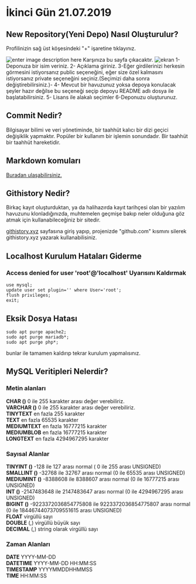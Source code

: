 # İkinci Gün 21.07.2019

## New Repository(Yeni Depo) Nasıl Oluşturulur?
Profilinizin sağ üst köşesindeki "+" işaretine tıklayınız.

![enter image description here](file:///home/zeynep/Masa%C3%BCst%C3%BC/ekran1.png)
Karşınıza bu sayfa çıkacaktır.
![ekran](https://i.hizliresim.com/6Dmzm7.png)
1- Deponuza bir isim veriniz.
2- Açıklama giriniz.
3-Eğer girdilerinizi herkesin görmesini istiyorsanız public seçeneğini, eğer size özel kalmasını istiyorsanız private seçeneğini seçiniz.(Seçimizi daha sonra değiştirebilirsiniz.)- 4- Mevcut bir havuzunuz yoksa depoya konulacak şeyler hazır değilse bu seçeneği seçip depoyu README adlı dosya ile başlatabilirsiniz.
5- Lisans ile alakalı seçimler
6-Deponuzu oluşturunuz.
## Commit Nedir?
Bilgisayar bilimi ve veri yönetiminde, bir taahhüt kalıcı bir dizi geçici değişiklik yapmaktır. Popüler bir kullanım bir işlemin sonundadır. Bir taahhüt bir taahhüt hareketidir.
## Markdown komuları
[Buradan ulaşabilirsiniz.](http://alikatircio.com/markdown-editor/)
## Githistory Nedir?
Birkaç kayıt oluşturduktan, ya da halihazırda kayıt tarihçesi olan bir yazılım havuzunu klonladığınızda, muhtemelen geçmişe bakıp neler olduğuna göz atmak için kullanabileceğiniz bir sitedir.

[githistory.xyz](https://githistory.xyz/) sayfasına giriş yapıp, projenizde "github.com" kısmını silerek githistory.xyz yazarak kullanabilisiniz.

## Localhost Kurulum Hataları Giderme
### Access denied for user 'root'@'localhost' Uyarısını Kaldırmak

  ```sudo mysql -u rootshow databases;
  use mysql;
  update user set plugin='' where User='root';
  flush privileges;
  exit;
  ```
  ## Eksik Dosya Hatası
  ```  
sudo apt purge apache2;
sudo apt purge mariadb*;
sudo apt purge php*;
  ```
  bunlar ile tamamen kaldırıp tekrar kurulum yapmalısınız.
## MySQL Veritipleri Nelerdir?
### Metin alanları

**CHAR ()** 0 ile 255 karakter arası değer verebiliriz.  
**VARCHAR ()** 0 ile 255 karakter arası değer verebiliriz.  
**TINYTEXT** en fazla 255 karakter  
**TEXT** en fazla 65535 karakter  
**MEDIUMTEXT** en fazla 16777215 karakter  
**MEDIUMBLOB** en fazla 16777215 karakter  
**LONGTEXT** en fazla 4294967295 karakter

### Sayısal Alanlar

**TINYINT ()** -128 ile 127 arası normal ( 0 ile 255 arası UNSIGNED)  
**SMALLINT ()** -32768 ile 32767 arası normal (0 ile 65535 arası UNSIGNED)  
**MEDIUMINT ()** -8388608 ile 8388607 arası normal (0 ile 16777215 arası UNSIGNED)  
**INT ()** -2147483648 ile 2147483647 arası normal (0 ile 4294967295 arası UNSIGNED)  
**BIGINT ()** -9223372036854775808 ile 9223372036854775807 arası normal (0 ile 18446744073709551615 arası UNSIGNED)  
**FLOAT** virgüllü sayı  
**DOUBLE** (,) virgüllü büyük sayı  
**DECIMAL** (,) string olarak virgüllü sayı

### Zaman Alanları

**DATE** YYYY-MM-DD  
**DATETIME** YYYY-MM-DD HH:MM:SS  
**TIMESTAMP** YYYYMMDDHHMMSS  
**TIME** HH:MM:SS
